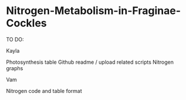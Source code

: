 # Nitrogen-Metabolism-in-Fraginae-Cockles


TO DO:

Kayla

Photosynthesis table
Github readme / upload related scripts
Nitrogen graphs

Vam 

Nitrogen code and table format


